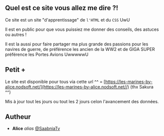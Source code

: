 ## Quel est ce site vous allez me dire ?!

Ce site est un site "d'apprentissage" de ```l'HTML``` et du ```CSS``` UwU

Il est en public pour que vous puissiez me donner des conseils, des astuces ou autres !

Il est la aussi pour faire partager ma plus grande des passions pour les navires de guerre, de préférence les ancien de la WW2 et de GIGA SUPER préférence les Portes Avions UwwwwwU

## Petit +

Le site est disponible pour tous via cette url ^^ = [https://les-marines-by-alice.nodsoft.net/](https://les-marines-by-alice.nodsoft.net//) (thx Sakura ^^)

Mis à jour tout les jours ou tout les 2 jours celon l'avancement des données.

## Autheur

* **Alice** _alias_ [@SaabniaTv](https://github.com/SaabniaTv)
